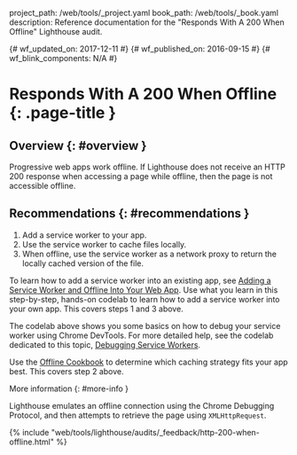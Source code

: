 project_path: /web/tools/_project.yaml
book_path: /web/tools/_book.yaml
description: Reference documentation for the "Responds With A 200 When Offline" Lighthouse audit.

{# wf_updated_on: 2017-12-11 #}
{# wf_published_on: 2016-09-15 #}
{# wf_blink_components: N/A #}

# Responds With A 200 When Offline {: .page-title }

## Overview {: #overview }

Progressive web apps work offline. If Lighthouse does not receive an HTTP 200
response when accessing a page while offline, then the page is not accessible
offline.

## Recommendations {: #recommendations }

1. Add a service worker to your app.
2. Use the service worker to cache files locally.
3. When offline, use the service worker as a network proxy to return the
   locally cached version of the file.

To learn how to add a service worker into an existing app, see [Adding a Service
Worker and Offline Into Your Web
App](https://codelabs.developers.google.com/codelabs/offline). Use what you
learn in this step-by-step, hands-on codelab to learn how to add a service
worker into your own app. This covers steps 1 and 3 above.

The codelab above shows you some basics on how to debug your service worker
using Chrome DevTools. For more detailed help, see the codelab dedicated to
this topic, [Debugging Service
Workers](https://codelabs.developers.google.com/codelabs/debugging-service-workers).

Use the [Offline Cookbook](/web/fundamentals/instant-and-offline/offline-cookbook/) to
determine which caching strategy fits your app best. This covers step 2 above.

More information {: #more-info }

Lighthouse emulates an offline connection using the Chrome Debugging Protocol,
and then attempts to retrieve the page using `XMLHttpRequest`.


{% include "web/tools/lighthouse/audits/_feedback/http-200-when-offline.html" %}
